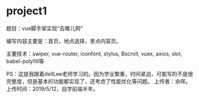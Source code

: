 # project1
题目：vue脚手架实现“去哪儿网”

编写内容主要是：首页，地点选择，景点内容页。

主要技术：swiper, vue-router,  iconfont, stylus, Bscroll, vuex, axios, slot, babel-polyfill等

PS：这是我跟着dellLee老师学习的。因为学业繁重，时间紧迫，可能写的不是很完整度，但是基本的功能都实现了，还考虑了性能优化等问题。
    上传者：余晖。上传时间：2019/5/12，自学前端半年。
